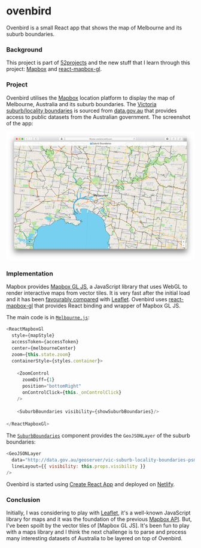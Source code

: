 # ovenbird

Ovenbird is a small React app that shows the map of Melbourne and its suburb boundaries.

### Background

This project is part of [52projects](https://donny.github.io/52projects/) and the new stuff that I learn through this project: [Mapbox](https://www.mapbox.com) and [react-mapbox-gl](https://github.com/alex3165/react-mapbox-gl).

### Project

Ovenbird utilises the [Mapbox](https://www.mapbox.com) location platform to display the map of Melbourne, Australia and its suburb boundaries. The [Victoria suburb/locality boundaries](https://data.gov.au/dataset/vic-suburb-locality-boundaries-psma-administrative-boundaries) is sourced from [data.gov.au](https://data.gov.au/) that provides access to public datasets from the Australian government. The screenshot of the app:

![Screenshot](https://raw.githubusercontent.com/donny/ovenbird/master/screenshot.png)

### Implementation

Mapbox provides [Mapbox GL JS](https://www.mapbox.com/mapbox-gl-js/api/), a JavaScript library that uses WebGL to render interactive maps from vector tiles. It is very fast after the initial load and it has been [favourably compared](http://fuzzytolerance.info/blog/2016/03/16/Leaflet-to-Mapbox-GL/) with [Leaflet](http://leafletjs.com). Ovenbird uses [react-mapbox-gl](https://github.com/alex3165/react-mapbox-gl) that provides React binding and wrapper of Mapbox GL JS.

The main code is in [`Melbourne.js`](https://github.com/donny/ovenbird/blob/master/src/Melbourne.js):

```javascript
<ReactMapboxGl
  style={mapStyle}
  accessToken={accessToken}
  center={melbourneCenter}
  zoom={this.state.zoom}
  containerStyle={styles.container}>

    <ZoomControl
      zoomDiff={1}
      position="bottomRight"
      onControlClick={this._onControlClick}
    />

    <SuburbBoundaries visibility={showSuburbBoundaries}/>

</ReactMapboxGl>
```

The [`SuburbBoundaries`](https://github.com/donny/ovenbird/blob/master/src/SuburbBoundaries.js) component provides the `GeoJSONLayer` of the suburb boundaries:

```javascript
<GeoJSONLayer
  data="http://data.gov.au/geoserver/vic-suburb-locality-boundaries-psma-administrative-boundaries/wfs?request=GetFeature&typeName=af33dd8c_0534_4e18_9245_fc64440f742e&outputFormat=json"
  lineLayout={{ visibility: this.props.visibility }}
/>
```

Ovenbird is started using [Create React App](https://github.com/facebookincubator/create-react-app) and deployed on [Netlify](https://www.netlify.com).

### Conclusion

Initially, I was considering to play with [Leaflet](http://leafletjs.com), it's a well-known JavaScript library for maps and it was the foundation of the previous [Mapbox API](https://www.mapbox.com/mapbox.js/api/v3.0.1/). But, I've been spoilt by the vector tiles of [Mapbox GL JS]. It's been fun to play with a maps library and I think the next challenge is to parse and process many interesting datasets of Australia to be layered on top of Ovenbird.
